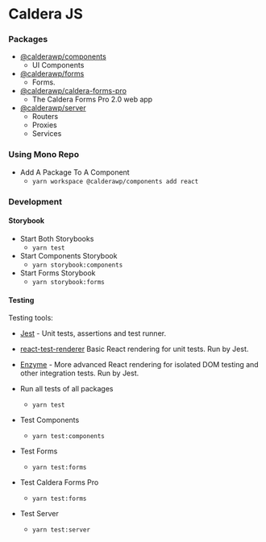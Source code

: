 # Caldera JS

### Packages
* [@calderawp/components](./packages/components/README.md)
    - UI Components
* [@calderawp/forms](./packages/forms/README.md)
    - Forms.
* [@calderawp/caldera-forms-pro](./packages/caldera-forms-pro/README.md)
    - The Caldera Forms Pro 2.0 web app
* [@calderawp/server](./server/README.md)
    - Routers
    - Proxies
    - Services

### Using Mono Repo

* Add A Package To A Component
    - `yarn workspace @calderawp/components add react`
    

### Development

#### Storybook
* Start Both Storybooks
    - `yarn test`
* Start Components Storybook
    - `yarn storybook:components`
* Start Forms Storybook
    - `yarn storybook:forms`

#### Testing
Testing tools:
* [Jest](https://jest.io) - Unit tests, assertions and test runner.
* [react-test-renderer](https://reactjs.org/docs/test-renderer.html) Basic React rendering for unit tests. Run by Jest.
* [Enzyme]() - More advanced React rendering for isolated DOM testing and other integration tests. Run by Jest.

* Run all tests of all packages
    - `yarn test`
* Test Components
    - `yarn test:components`
* Test Forms
    - `yarn test:forms`
* Test Caldera Forms Pro
    - `yarn test:forms`
* Test Server
    - `yarn test:server`
